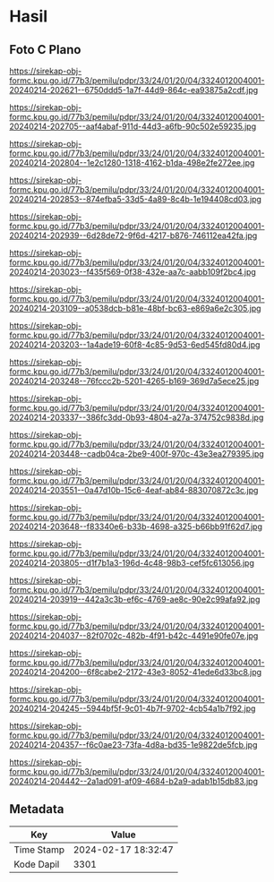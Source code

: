 # Hasil

## Foto C Plano

https://sirekap-obj-formc.kpu.go.id/77b3/pemilu/pdpr/33/24/01/20/04/3324012004001-20240214-202621--6750ddd5-1a7f-44d9-864c-ea93875a2cdf.jpg

https://sirekap-obj-formc.kpu.go.id/77b3/pemilu/pdpr/33/24/01/20/04/3324012004001-20240214-202705--aaf4abaf-911d-44d3-a6fb-90c502e59235.jpg

https://sirekap-obj-formc.kpu.go.id/77b3/pemilu/pdpr/33/24/01/20/04/3324012004001-20240214-202804--1e2c1280-1318-4162-b1da-498e2fe272ee.jpg

https://sirekap-obj-formc.kpu.go.id/77b3/pemilu/pdpr/33/24/01/20/04/3324012004001-20240214-202853--874efba5-33d5-4a89-8c4b-1e194408cd03.jpg

https://sirekap-obj-formc.kpu.go.id/77b3/pemilu/pdpr/33/24/01/20/04/3324012004001-20240214-202939--6d28de72-9f6d-4217-b876-746112ea42fa.jpg

https://sirekap-obj-formc.kpu.go.id/77b3/pemilu/pdpr/33/24/01/20/04/3324012004001-20240214-203023--f435f569-0f38-432e-aa7c-aabb109f2bc4.jpg

https://sirekap-obj-formc.kpu.go.id/77b3/pemilu/pdpr/33/24/01/20/04/3324012004001-20240214-203109--a0538dcb-b81e-48bf-bc63-e869a6e2c305.jpg

https://sirekap-obj-formc.kpu.go.id/77b3/pemilu/pdpr/33/24/01/20/04/3324012004001-20240214-203203--1a4ade19-60f8-4c85-9d53-6ed545fd80d4.jpg

https://sirekap-obj-formc.kpu.go.id/77b3/pemilu/pdpr/33/24/01/20/04/3324012004001-20240214-203248--76fccc2b-5201-4265-b169-369d7a5ece25.jpg

https://sirekap-obj-formc.kpu.go.id/77b3/pemilu/pdpr/33/24/01/20/04/3324012004001-20240214-203337--386fc3dd-0b93-4804-a27a-374752c9838d.jpg

https://sirekap-obj-formc.kpu.go.id/77b3/pemilu/pdpr/33/24/01/20/04/3324012004001-20240214-203448--cadb04ca-2be9-400f-970c-43e3ea279395.jpg

https://sirekap-obj-formc.kpu.go.id/77b3/pemilu/pdpr/33/24/01/20/04/3324012004001-20240214-203551--0a47d10b-15c6-4eaf-ab84-883070872c3c.jpg

https://sirekap-obj-formc.kpu.go.id/77b3/pemilu/pdpr/33/24/01/20/04/3324012004001-20240214-203648--f83340e6-b33b-4698-a325-b66bb91f62d7.jpg

https://sirekap-obj-formc.kpu.go.id/77b3/pemilu/pdpr/33/24/01/20/04/3324012004001-20240214-203805--d1f7b1a3-196d-4c48-98b3-cef5fc613056.jpg

https://sirekap-obj-formc.kpu.go.id/77b3/pemilu/pdpr/33/24/01/20/04/3324012004001-20240214-203919--442a3c3b-ef6c-4769-ae8c-90e2c99afa92.jpg

https://sirekap-obj-formc.kpu.go.id/77b3/pemilu/pdpr/33/24/01/20/04/3324012004001-20240214-204037--82f0702c-482b-4f91-b42c-4491e90fe07e.jpg

https://sirekap-obj-formc.kpu.go.id/77b3/pemilu/pdpr/33/24/01/20/04/3324012004001-20240214-204200--6f8cabe2-2172-43e3-8052-41ede6d33bc8.jpg

https://sirekap-obj-formc.kpu.go.id/77b3/pemilu/pdpr/33/24/01/20/04/3324012004001-20240214-204245--5944bf5f-9c01-4b7f-9702-4cb54a1b7f92.jpg

https://sirekap-obj-formc.kpu.go.id/77b3/pemilu/pdpr/33/24/01/20/04/3324012004001-20240214-204357--f6c0ae23-73fa-4d8a-bd35-1e9822de5fcb.jpg

https://sirekap-obj-formc.kpu.go.id/77b3/pemilu/pdpr/33/24/01/20/04/3324012004001-20240214-204442--2a1ad091-af09-4684-b2a9-adab1b15db83.jpg


## Metadata

| Key        | Value               |
| ---------- | ------------------- |
| Time Stamp | 2024-02-17 18:32:47 |
| Kode Dapil | 3301                |



